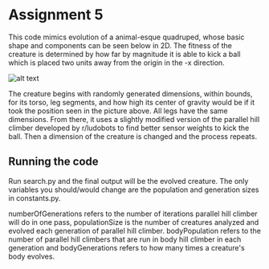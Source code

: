 # Assignment 5

This code mimics evolution of a animal-esque quadruped, whose basic shape and components can be seen below in 2D. The fitness of the creature is determined by how far by magnitude it is able to kick a ball which is placed two units away from the origin in the -x direction.


![alt text](https://i.imgur.com/0n0RaC0.png)


The creature begins with randomly generated dimensions, within bounds, for its torso, leg segments, and how high its center of gravity would be if it took the position seen in the picture above. All legs have the same dimensions. From there, it uses a slightly modified version of the parallel hill climber developed by r/ludobots to find better sensor weights to kick the ball. Then a dimension of the creature is changed and the process repeats.


## Running the code

Run search.py and the final output will be the evolved creature. The only variables you should/would change are the population and generation sizes in constants.py. 

numberOfGenerations refers to the number of iterations parallel hill climber will do in one pass, populationSize is the number of creatures analyzed and evolved each generation of parallel hill climber. bodyPopulation refers to the number of parallel hill climbers that are run in body hill climber in each generation and bodyGenerations refers to how many times a creature's body evolves.

